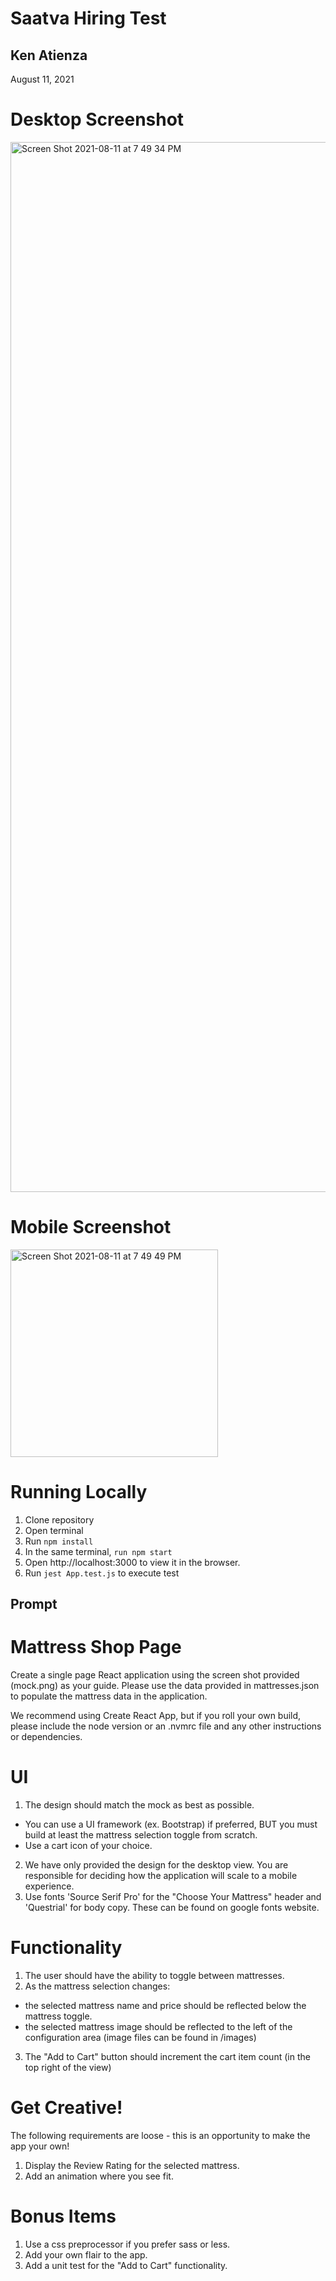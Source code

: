 # Saatva Hiring Test

## Ken Atienza

August 11, 2021

# Desktop Screenshot
<img width="1680" alt="Screen Shot 2021-08-11 at 7 49 34 PM" src="https://user-images.githubusercontent.com/39304572/129140861-7cae0949-db13-498a-8446-4c16633e4745.png">

# Mobile Screenshot
<img width="332" alt="Screen Shot 2021-08-11 at 7 49 49 PM" src="https://user-images.githubusercontent.com/39304572/129140891-5a2a87c8-8a5f-4961-b834-7d13014cd864.png">

# Running Locally

1. Clone repository
2. Open terminal
3. Run `npm install`
4. In the same terminal, `run npm start`
5. Open http://localhost:3000 to view it in the browser.
6. Run `jest App.test.js` to execute test

## Prompt

# Mattress Shop Page

Create a single page React application using the screen shot provided (mock.png) as your guide. Please use the data provided in mattresses.json to populate the mattress data in the application.

We recommend using Create React App, but if you roll your own build, please include the node version or an .nvmrc file and any other instructions or dependencies.

# UI

1. The design should match the mock as best as possible.

- You can use a UI framework (ex. Bootstrap) if preferred, BUT you must build at least the mattress selection toggle from scratch.
- Use a cart icon of your choice.

2. We have only provided the design for the desktop view. You are responsible for deciding how the application will scale to a mobile experience.
3. Use fonts 'Source Serif Pro' for the "Choose Your Mattress" header and 'Questrial' for body copy. These can be found on google fonts website.

# Functionality

1. The user should have the ability to toggle between mattresses.
2. As the mattress selection changes:

- the selected mattress name and price should be reflected below the mattress toggle.
- the selected mattress image should be reflected to the left of the configuration area (image files can be found in /images)

3. The "Add to Cart" button should increment the cart item count (in the top right of the view)

# Get Creative!

The following requirements are loose - this is an opportunity to make the app your own!

1. Display the Review Rating for the selected mattress.
2. Add an animation where you see fit.

# Bonus Items

1. Use a css preprocessor if you prefer sass or less.
2. Add your own flair to the app.
3. Add a unit test for the "Add to Cart" functionality.
